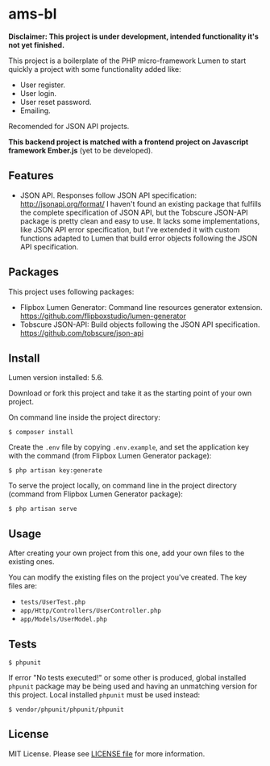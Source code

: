 # ams-bl

**Disclaimer: This project is under development, intended functionality it's not yet finished.**

This project is a boilerplate of the PHP micro-framework Lumen to start quickly
a project with some functionality added like:
- User register.
- User login.
- User reset password.
- Emailing.

Recomended for JSON API projects.

**This backend project is matched with a frontend project on Javascript framework
Ember.js** (yet to be developed).


## Features

- JSON API. Responses follow JSON API specification:
http://jsonapi.org/format/
I haven't found an existing package that fulfills the complete specification
of JSON API, but the Tobscure JSON-API package is pretty clean and easy to use.
It lacks some implementations, like JSON API error specification, but I've
extended it with custom functions adapted to Lumen that build error objects
following the JSON API specification.


## Packages

This project uses following packages:

- Flipbox Lumen Generator: Command line resources generator extension.
https://github.com/flipboxstudio/lumen-generator
- Tobscure JSON-API: Build objects following the JSON API specification.
https://github.com/tobscure/json-api


## Install

Lumen version installed: 5.6.

Download or fork this project and take it as the starting point of your own project.

On command line inside the project directory:

```
$ composer install
```

Create the `.env` file by copying `.env.example`, and set the application key with
the command (from Flipbox Lumen Generator package):

```
$ php artisan key:generate
```

To serve the project locally, on command line in the project directory (command
from Flipbox Lumen Generator package):

```
$ php artisan serve
```


## Usage

After creating your own project from this one, add your own files to the
existing ones.

You can modify the existing files on the project you've created. The key
files are:

- `tests/UserTest.php`
- `app/Http/Controllers/UserController.php`
- `app/Models/UserModel.php`


## Tests

```
$ phpunit
```

If error "No tests executed!" or some other is produced, global installed
`phpunit` package may be being used and having an unmatching version for this
project. Local installed `phpunit` must be used instead:

```
$ vendor/phpunit/phpunit/phpunit
```


## License

MIT License. Please see [LICENSE file](LICENSE) for more information.
